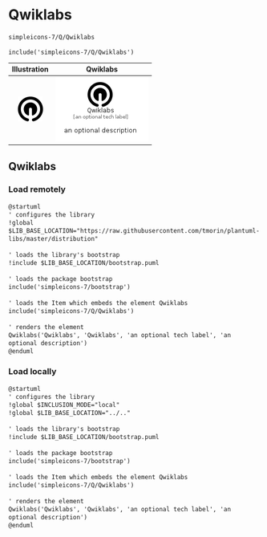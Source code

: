 # Qwiklabs


```text
simpleicons-7/Q/Qwiklabs
```

```text
include('simpleicons-7/Q/Qwiklabs')
```



| Illustration | Qwiklabs |
| :---: | :---: |
| ![illustration for Illustration](../../simpleicons-7/Q/Qwiklabs.png) | ![illustration for Qwiklabs](../../simpleicons-7/Q/Qwiklabs.Local.png) |




## Qwiklabs

### Load remotely
```plantuml
@startuml
' configures the library
!global $LIB_BASE_LOCATION="https://raw.githubusercontent.com/tmorin/plantuml-libs/master/distribution"

' loads the library's bootstrap
!include $LIB_BASE_LOCATION/bootstrap.puml

' loads the package bootstrap
include('simpleicons-7/bootstrap')

' loads the Item which embeds the element Qwiklabs
include('simpleicons-7/Q/Qwiklabs')

' renders the element
Qwiklabs('Qwiklabs', 'Qwiklabs', 'an optional tech label', 'an optional description')
@enduml
```

### Load locally
```plantuml
@startuml
' configures the library
!global $INCLUSION_MODE="local"
!global $LIB_BASE_LOCATION="../.."

' loads the library's bootstrap
!include $LIB_BASE_LOCATION/bootstrap.puml

' loads the package bootstrap
include('simpleicons-7/bootstrap')

' loads the Item which embeds the element Qwiklabs
include('simpleicons-7/Q/Qwiklabs')

' renders the element
Qwiklabs('Qwiklabs', 'Qwiklabs', 'an optional tech label', 'an optional description')
@enduml
```

